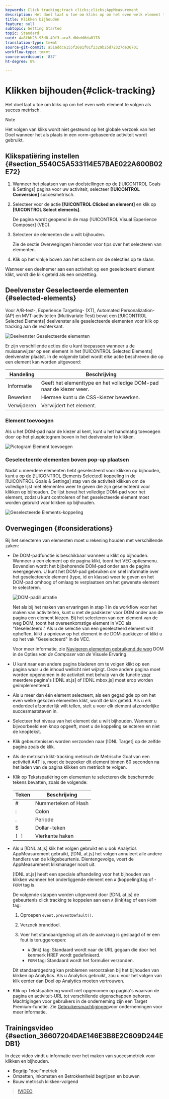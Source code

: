 ```yaml
---
keywords: Click tracking;track clicks;clicks;AppMeasurement
description: Het doel laat u toe om kliks op om het even welk element te volgen als succes metrisch.
title: Klikken bijhouden
feature: null
subtopic: Getting Started
topic: Standard
uuid: 4a8fbb23-93d8-49f3-aca3-dbbdd6da0178
translation-type: tm+mt
source-git-commit: a51addc6155f2681f01f2329b25d72327de36701
workflow-type: tm+mt
source-wordcount: '837'
ht-degree: 0%

---
```



# Klikken bijhouden{#click-tracking}

Het doel laat u toe om kliks op om het even welk element te volgen als succes metrisch.

>[!NOTE]
>
>Het volgen van kliks wordt niet gesteund op het globale verzoek van het Doel wanneer het als plaats in een vorm-gebaseerde activiteit wordt gebruikt.

## Klikspatiëring instellen {#section_5540C5A533114E57BAE022A600B02E72}

1. Wanneer het plaatsen van uw doelstellingen op de [!UICONTROL Goals & Settings] pagina voor uw activiteit, selecteer **[!UICONTROL Conversion]** succesmetrisch.
1. Selecteer voor de actie **[!UICONTROL Clicked an element]** en klik op **[!UICONTROL Select elements]**.

   De pagina wordt geopend in de map [!UICONTROL Visual Experience Composer] (VEC).

1. Selecteer de elementen die u wilt bijhouden.

   Zie de sectie Overwegingen hieronder voor tips over het selecteren van elementen.

1. Klik op het vinkje boven aan het scherm om de selecties op te slaan.

Wanneer een deelnemer aan een activiteit op een geselecteerd element klikt, wordt die klik geteld als een omzetting.

## Deelvenster Geselecteerde elementen {#selected-elements}

Voor A/B-test-, Experience Targeting- (XT), Automated Personalization- (AP) en MVT-activiteiten (Multivariate Test) bevat een [!UICONTROL Selected Elements] deelvenster alle geselecteerde elementen voor klik op tracking aan de rechterkant.

![Deelvenster Geselecteerde elementen](/help/c-activities/r-success-metrics/assets/selected-elements.png)

Er zijn verschillende acties die u kunt toepassen wanneer u de muisaanwijzer op een element in het [!UICONTROL Selected Elements] deelvenster plaatst. In de volgende tabel wordt elke actie beschreven die op een element kan worden uitgevoerd:

| Handeling | Beschrijving |
| --- | --- |
| Informatie | Geeft het elementtype en het volledige DOM-pad naar de kiezer weer. |
| Bewerken | Hiermee kunt u de CSS-kiezer bewerken. |
| Verwijderen | Verwijdert het element. |

### Element toevoegen

Als u het DOM-pad naar de kiezer al kent, kunt u het handmatig toevoegen door op het pluspictogram boven in het deelvenster te klikken.

![Pictogram Element toevoegen](/help/c-activities/r-success-metrics/assets/add-element.png)

### Geselecteerde elementen boven pop-up plaatsen

Nadat u meerdere elementen hebt geselecteerd voor klikken op bijhouden, kunt u op de [!UICONTROL Elements Selected] koppeling in de [!UICONTROL Goals & Settings] stap van de activiteit klikken om de volledige lijst met elementen weer te geven die zijn geselecteerd voor klikken op bijhouden. De lijst bevat het volledige DOM-pad voor het element, zodat u kunt controleren of het geselecteerde element moet worden gebruikt voor klikken op bijhouden.

![Geselecteerde Elements-koppeling](/help/c-activities/r-success-metrics/assets/elements-selected-link.png)

## Overwegingen {#considerations}

Bij het selecteren van elementen moet u rekening houden met verschillende zaken:

* De DOM-padfunctie is beschikbaar wanneer u klikt op bijhouden. Wanneer u een element op de pagina klikt, toont het VEC optiesmenu. Bovendien wordt het bijbehorende DOM-pad onder aan de pagina weergegeven. U kunt het DOM-pad gebruiken om snel informatie over het geselecteerde element (type, id en klasse) weer te geven en het DOM-pad omhoog of omlaag te verplaatsen om het gewenste element te selecteren.

   ![DOM-padillustratie](/help/c-activities/r-success-metrics/assets/click-tracking-dom.png)

   Net als bij het maken van ervaringen in stap 1 in de workflow voor het maken van activiteiten, kunt u met de padkiezer voor DOM onder aan de pagina een element kiezen. Bij het selecteren van een element van de weg DOM, toont het overeenkomstige element in VEC als &quot;Geselecteerd.&quot; Als u de selectie van een geselecteerd element wilt opheffen, klikt u opnieuw op het element in de DOM-padkiezer of klikt u op het vak &quot;Geselecteerd&quot; in de VEC.

   Voor meer informatie, zie [Navigeren elementen gebruikend de weg](/help/c-experiences/c-visual-experience-composer/viztarget-options.md#dom-path) DOM in de Opties *van de Composer van de* Visuele Ervaring.

* U kunt naar een andere pagina bladeren om te volgen klikt op een pagina waar u de inhoud wellicht niet wijzigt. Deze andere pagina moet worden opgenomen in de activiteit met behulp van de functie [voor](../../c-experiences/c-visual-experience-composer/multipage-activity.md#concept_277E096063E14813AC5D8EDFA1D2ED48) meerdere pagina&#39;s [!DNL at.js] of [!DNL mbox.js] moet erop worden geïmplementeerd.
* Als u meer dan één element selecteert, als een gegadigde op om het even welke gekozen elementen klikt, wordt de klik geteld. Als u elk onderdeel afzonderlijk wilt tellen, stelt u voor elk element afzonderlijke succesmaatstaven in.
* Selecteer het niveau van het element dat u wilt bijhouden. Wanneer u bijvoorbeeld een knop opgeeft, moet u de koppeling selecteren en niet de knoptekst.
* Klik gebeurtenissen worden verzonden naar [!DNL Target] op de zelfde pagina zoals de klik.
* Als de metrisch klikt-tracking metrisch de Metrische Goal van een activiteit A4T is, moet de bezoeker dit element binnen 60 seconden na het laden van de pagina klikken om metrisch te volgen.
* Klik op Tekstspatiëring om elementen te selecteren die beschermde tekens bevatten, zoals de volgende:

   | Teken | Beschrijving |
   |---|---|
   | # | Nummerteken of Hash |
   | : | Colon |
   | . | Periode |
   | $ | Dollar-teken |
   | `[ ]` | Vierkante haken |

* Als u [!DNL at.js] klik het volgen gebruikt en u ook Analytics AppMeasurement gebruikt, [!DNL at.js] het volgen annuleert alle andere handlers van de klikgebeurtenis. Dientengevolge, voert de AppMeasurement klikmanager nooit uit.

   [!DNL at.js] heeft een speciale afhandeling voor het bijhouden van klikken wanneer het onderliggende element een `A` (koppeling)tag of - `FORM` tag is.

   De volgende stappen worden uitgevoerd door [!DNL at.js] de gebeurtenis click tracking te koppelen aan een `A` (link)tag of een `FORM` tag:

   1. Oproepen `event.preventDefault()`.

   1. Verzoek branddoel.

   1. Voer het standaardgedrag uit als de aanvraag is geslaagd of er een fout is teruggeroepen:

      * `A` (link) tag: Standaard wordt naar de URL gegaan die door het kenmerk HREF wordt gedefinieerd.
      * `FORM` tag: Standaard wordt het formulier verzonden.

   Dit standaardgedrag kan problemen veroorzaken bij het bijhouden van klikken op Analytics. Als u Analytics gebruikt, zou u voor het volgen van klik eerder dan Doel op Analytics moeten vertrouwen.

* Klik op Tekstspatiëring wordt niet opgenomen op pagina&#39;s waarvan de pagina en activiteit-URL tot verschillende eigenschappen behoren. Machtigingen voor gebruikers in de onderneming zijn een Target Premium-functie. Zie [Gebruikersmachtigingen](/help/administrating-target/c-user-management/property-channel/property-channel.md)voor ondernemingen voor meer informatie.

## Trainingsvideo {#section_36607204DAE146E3B8E2C609D244EDB1}

In deze video vindt u informatie over het maken van succesmetriek voor klikken en bijhouden.

* Begrijp &quot;doel&quot;metriek
* Omzetten, Inkomsten en Betrokkenheid begrijpen en bouwen
* Bouw metrisch klikken-volgend

>[!VIDEO](https://video.tv.adobe.com/v/17380)